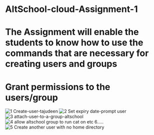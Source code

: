 # AltSchool-cloud-Assignment-1
# The Assignment will enable the students to know how to use the commands that are necessary for creating users and groups
# Grant permissions to the users/group
![1 Create-user-tajudeen](https://github.com/tajudeenadedeji/AltSchool-cloud-Assignment-1/assets/128755555/fdeb7af2-666f-4259-ba24-03e0d28927e9)
![2 Set expiry date-prompt user](https://github.com/tajudeenadedeji/AltSchool-cloud-Assignment-1/assets/128755555/3109834b-5007-4ebc-a2d6-34f1b0c31bff)
![3 attach-user-to-a-group-altschool](https://github.com/tajudeenadedeji/AltSchool-cloud-Assignment-1/assets/128755555/d58f95b0-bb5f-4be0-b652-2026742631f0)
![4 allow altschool group to run cat on etc](https://github.com/tajudeenadedeji/AltSchool-cloud-Assignment-1/assets/128755555/1b1a50fb-fe4b-4966-a112-89a7b5d36200)
6…..![5 Create another user with no home directory](https://github.com/tajudeenadedeji/AltSchool-cloud-Assignment-1/assets/128755555/3b8d85ce-a207-4c33-b7ee-0ae4965cf6c9)



